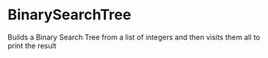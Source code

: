 # BinarySearchTree
Builds a Binary Search Tree from a list of integers and then visits them all to print the result
